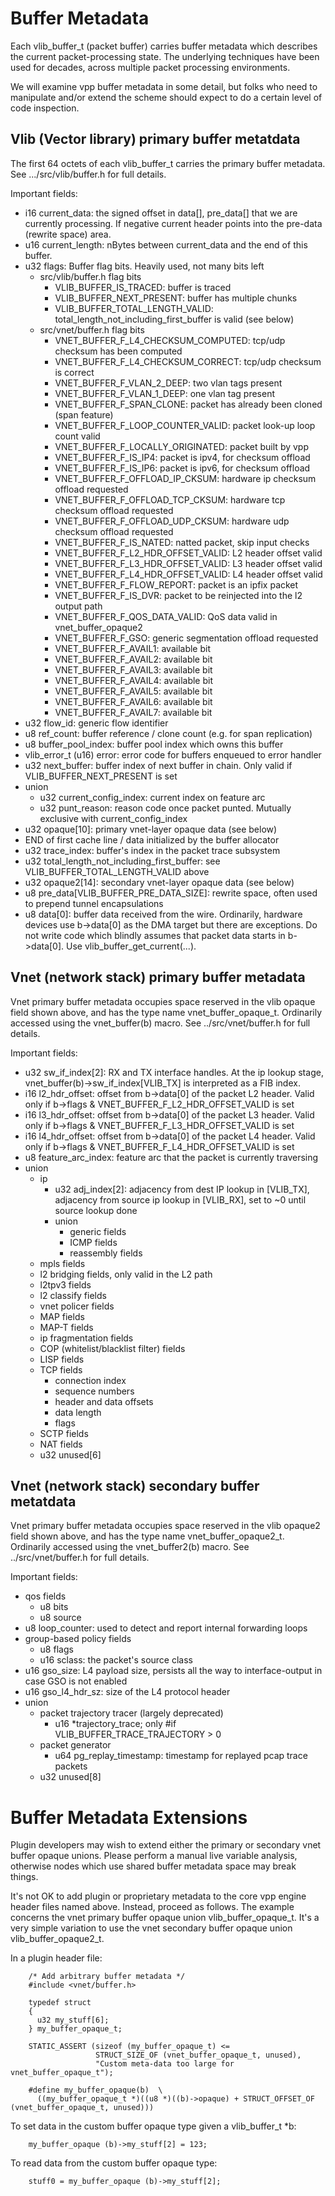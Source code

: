 Buffer Metadata
===============

Each vlib_buffer_t (packet buffer) carries buffer metadata which
describes the current packet-processing state. The underlying
techniques have been used for decades, across multiple packet
processing environments.

We will examine vpp buffer metadata in some detail, but folks who need
to manipulate and/or extend the scheme should expect to do a certain
level of code inspection.

Vlib (Vector library) primary buffer metatdata
----------------------------------------------

The first 64 octets of each vlib_buffer_t carries the primary buffer
metadata. See .../src/vlib/buffer.h for full details.

Important fields:

* i16 current_data: the signed offset in data[], pre_data[] that we
are currently processing. If negative current header points into
the pre-data (rewrite space) area.
* u16 current_length: nBytes between current_data and the end of this buffer.
* u32 flags: Buffer flag bits. Heavily used, not many bits left
  * src/vlib/buffer.h flag bits
    * VLIB_BUFFER_IS_TRACED: buffer is traced
    * VLIB_BUFFER_NEXT_PRESENT: buffer has multiple chunks
    * VLIB_BUFFER_TOTAL_LENGTH_VALID: total_length_not_including_first_buffer is valid (see below)
  * src/vnet/buffer.h flag bits
    * VNET_BUFFER_F_L4_CHECKSUM_COMPUTED: tcp/udp checksum has been computed
    * VNET_BUFFER_F_L4_CHECKSUM_CORRECT: tcp/udp checksum is correct
    * VNET_BUFFER_F_VLAN_2_DEEP: two vlan tags present
    * VNET_BUFFER_F_VLAN_1_DEEP: one vlan tag present
    * VNET_BUFFER_F_SPAN_CLONE: packet has already been cloned (span feature)
    * VNET_BUFFER_F_LOOP_COUNTER_VALID: packet look-up loop count valid
    * VNET_BUFFER_F_LOCALLY_ORIGINATED: packet built by vpp
    * VNET_BUFFER_F_IS_IP4: packet is ipv4, for checksum offload
    * VNET_BUFFER_F_IS_IP6: packet is ipv6, for checksum offload
    * VNET_BUFFER_F_OFFLOAD_IP_CKSUM: hardware ip checksum offload requested
    * VNET_BUFFER_F_OFFLOAD_TCP_CKSUM: hardware tcp checksum offload requested
    * VNET_BUFFER_F_OFFLOAD_UDP_CKSUM: hardware udp checksum offload requested
    * VNET_BUFFER_F_IS_NATED: natted packet, skip input checks
    * VNET_BUFFER_F_L2_HDR_OFFSET_VALID: L2 header offset valid
    * VNET_BUFFER_F_L3_HDR_OFFSET_VALID: L3 header offset valid
    * VNET_BUFFER_F_L4_HDR_OFFSET_VALID: L4 header offset valid
    * VNET_BUFFER_F_FLOW_REPORT: packet is an ipfix packet
    * VNET_BUFFER_F_IS_DVR: packet to be reinjected into the l2 output path
    * VNET_BUFFER_F_QOS_DATA_VALID: QoS data valid in vnet_buffer_opaque2
    * VNET_BUFFER_F_GSO: generic segmentation offload requested
    * VNET_BUFFER_F_AVAIL1: available bit
    * VNET_BUFFER_F_AVAIL2: available bit
    * VNET_BUFFER_F_AVAIL3: available bit
    * VNET_BUFFER_F_AVAIL4: available bit
    * VNET_BUFFER_F_AVAIL5: available bit
    * VNET_BUFFER_F_AVAIL6: available bit
    * VNET_BUFFER_F_AVAIL7: available bit
* u32 flow_id: generic flow identifier
* u8 ref_count: buffer reference / clone count (e.g. for span replication)
* u8 buffer_pool_index: buffer pool index which owns this buffer
* vlib_error_t (u16) error: error code for buffers enqueued to error handler
* u32 next_buffer: buffer index of next buffer in chain. Only valid if VLIB_BUFFER_NEXT_PRESENT is set
* union
  * u32 current_config_index: current index on feature arc
  * u32 punt_reason: reason code once packet punted. Mutually exclusive with current_config_index
* u32 opaque[10]: primary vnet-layer opaque data (see below)
* END of first cache line / data initialized by the buffer allocator
* u32 trace_index: buffer's index in the packet trace subsystem
* u32 total_length_not_including_first_buffer: see VLIB_BUFFER_TOTAL_LENGTH_VALID above
* u32 opaque2[14]: secondary vnet-layer opaque data (see below)
* u8 pre_data[VLIB_BUFFER_PRE_DATA_SIZE]: rewrite space, often used to prepend tunnel encapsulations
* u8 data[0]: buffer data received from the wire. Ordinarily, hardware devices use b->data[0] as the DMA target but there are exceptions. Do not write code which blindly assumes that packet data starts in b->data[0]. Use vlib_buffer_get_current(...).

Vnet (network stack) primary buffer metadata
--------------------------------------------

Vnet primary buffer metadata occupies space reserved in the vlib
opaque field shown above, and has the type name
vnet_buffer_opaque_t. Ordinarily accessed using the vnet_buffer(b)
macro. See ../src/vnet/buffer.h for full details.

Important fields:

* u32 sw_if_index[2]: RX and TX interface handles. At the ip lookup
  stage, vnet_buffer(b)->sw_if_index[VLIB_TX] is interpreted as a FIB
  index.
* i16 l2_hdr_offset: offset from b->data[0] of the packet L2 header.
  Valid only if b->flags & VNET_BUFFER_F_L2_HDR_OFFSET_VALID is set
* i16 l3_hdr_offset: offset from b->data[0] of the packet L3 header.
  Valid only if b->flags & VNET_BUFFER_F_L3_HDR_OFFSET_VALID is set
* i16 l4_hdr_offset: offset from b->data[0] of the packet L4 header.
  Valid only if b->flags & VNET_BUFFER_F_L4_HDR_OFFSET_VALID is set
* u8 feature_arc_index: feature arc that the packet is currently traversing
* union
  * ip
    * u32 adj_index[2]: adjacency from dest IP lookup in [VLIB_TX], adjacency
      from source ip lookup in [VLIB_RX], set to ~0 until source lookup done
    * union
      * generic fields
      * ICMP fields
      * reassembly fields
  * mpls fields
  * l2 bridging fields, only valid in the L2 path
  * l2tpv3 fields
  * l2 classify fields
  * vnet policer fields
  * MAP fields
  * MAP-T fields
  * ip fragmentation fields
  * COP (whitelist/blacklist filter) fields
  * LISP fields
  * TCP fields
    * connection index
    * sequence numbers
    * header and data offsets
    * data length
    * flags
  * SCTP fields
  * NAT fields
  * u32 unused[6]

Vnet (network stack) secondary buffer metatdata
-----------------------------------------------

Vnet primary buffer metadata occupies space reserved in the vlib
opaque2 field shown above, and has the type name
vnet_buffer_opaque2_t. Ordinarily accessed using the vnet_buffer2(b)
macro. See ../src/vnet/buffer.h for full details.

Important fields:

* qos fields
  * u8 bits
  * u8 source
* u8 loop_counter: used to detect and report internal forwarding loops
* group-based policy fields
  * u8 flags
  * u16 sclass: the packet's source class
* u16 gso_size: L4 payload size, persists all the way to
  interface-output in case GSO is not enabled
* u16 gso_l4_hdr_sz: size of the L4 protocol header
* union
  * packet trajectory tracer (largely deprecated)
    * u16 *trajectory_trace; only #if VLIB_BUFFER_TRACE_TRAJECTORY > 0
  * packet generator
    * u64 pg_replay_timestamp: timestamp for replayed pcap trace packets
  * u32 unused[8]

Buffer Metadata Extensions
==========================

Plugin developers may wish to extend either the primary or secondary
vnet buffer opaque unions. Please perform a
manual live variable analysis, otherwise nodes which use shared buffer metadata space may break things.

It's not OK to add plugin or proprietary metadata to the core vpp
engine header files named above. Instead, proceed as follows. The
example concerns the vnet primary buffer opaque union
vlib_buffer_opaque_t. It's a very simple variation to use the vnet
secondary buffer opaque union vlib_buffer_opaque2_t.

In a plugin header file:

```
    /* Add arbitrary buffer metadata */
    #include <vnet/buffer.h>

    typedef struct
    {
      u32 my_stuff[6];
    } my_buffer_opaque_t;

    STATIC_ASSERT (sizeof (my_buffer_opaque_t) <=
                   STRUCT_SIZE_OF (vnet_buffer_opaque_t, unused),
                   "Custom meta-data too large for vnet_buffer_opaque_t");

    #define my_buffer_opaque(b)  \
      ((my_buffer_opaque_t *)((u8 *)((b)->opaque) + STRUCT_OFFSET_OF (vnet_buffer_opaque_t, unused)))
```
To set data in the custom buffer opaque type given a vlib_buffer_t *b:

```
    my_buffer_opaque (b)->my_stuff[2] = 123;
```

To read data from the custom buffer opaque type:

```
    stuff0 = my_buffer_opaque (b)->my_stuff[2];
```

